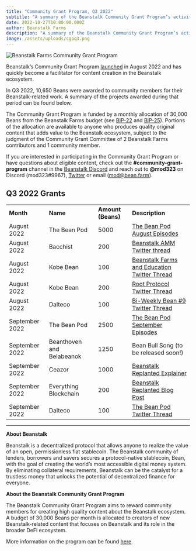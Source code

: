 ```yaml
---
title: "Community Grant Program, Q3 2022"
subtitle: "A summary of the Beanstalk Community Grant Program’s activity in Q3."
date: 2022-10-27T10:00:00.000Z
author: Beanstalk Farms
description: "A summary of the Beanstalk Community Grant Program’s activity in Q3."
image: /assets/uploads/cgpq3.png
---
```

![Beanstalk Farms Community Grant Program](/assets/uploads/cgpq3.png)

Beanstalk’s Community Grant Program [launched](https://bean.money/blog/community-grant-program) in August 2022 and has quickly become a facilitator for content creation in the Beanstalk ecosystem.

In Q3 2022, 10,650 Beans were awarded to community members for their Beanstalk-related work. A summary of the projects awarded during that period can be found below.

The Community Grant Program is funded by a monthly allocation of 30,000 Beans from the Beanstalk Farms budget (see [BIP-22](https://github.com/BeanstalkFarms/Beanstalk-Governance-Proposals/blob/master/bip/bip-22-bf-budget-q3-2022.md#initial-allocations) and [BIP-25](https://github.com/BeanstalkFarms/Beanstalk-Governance-Proposals/blob/master/bip/bip-25-bf-budget-q4-2022.md#initial-allocations)). Portions of the allocation are available to anyone who produces quality original content that adds value to the Beanstalk ecosystem, subject to the judgment of the Community Grant Committee of 2 Beanstalk Farms contributors and 1 community member.

If you are interested in participating in the Community Grant Program or have questions about eligible content, check out the **#community-grant-program** channel in the [Beanstalk Discord](https://discord.gg/beanstalk) and reach out to **@mod323** on Discord (mod323#9967), [Twitter](https://twitter.com/itsmod323) or email (mod@bean.farm).

## Q3 2022 Grants

<table>
  <tr>
   <td><strong>Month</strong>
   </td>
   <td><strong>Name</strong>
   </td>
   <td><strong>Amount (Beans)</strong>
   </td>
   <td><strong>Description</strong>
   </td>
  </tr>
  <tr>
   <td>August 2022
   </td>
   <td>The Bean Pod
   </td>
   <td>5000
   </td>
   <td><a href="https://anchor.fm/thebeanpodpodcast">The Bean Pod August Episodes</a>
   </td>
  </tr>
  <tr>
   <td>August 2022
   </td>
   <td>Bacchist
   </td>
   <td>200
   </td>
   <td><a href="https://twitter.com/bacchist/status/1562178962763161603">Beanstalk AMM Twitter thread</a>
   </td>
  </tr>
  <tr>
   <td>August 2022
   </td>
   <td>Kobe Bean
   </td>
   <td>100
   </td>
   <td><a href="https://twitter.com/kobeanstalk/status/1562450229550784515">Beanstalk Farms and Education Twitter Thread</a>
   </td>
  </tr>
  <tr>
   <td>August 2022
   </td>
   <td>Kobe Bean
   </td>
   <td>200
   </td>
   <td><a href="https://twitter.com/kobeanstalk/status/1560480699001540608">Root Protocol Twitter Thread</a>
   </td>
  </tr>
  <tr>
   <td>August 2022
   </td>
   <td>Dalteco
   </td>
   <td>100
   </td>
   <td><a href="https://twitter.com/beanstalkfarms/status/1560300180963880961">Bi-Weekly Bean #9 Twitter Thread</a>
   </td>
  </tr>
  <tr>
   <td>September 2022
   </td>
   <td>The Bean Pod
   </td>
   <td>2500
   </td>
   <td><a href="https://anchor.fm/thebeanpodpodcast">The Bean Pod September Episodes</a>
   </td>
  </tr>
  <tr>
   <td>September 2022
   </td>
   <td>Beanthoven and Belabeanok
   </td>
   <td>1250
   </td>
   <td>Bean Bull Song (to be released soon!)
   </td>
  </tr>
  <tr>
   <td>September 2022
   </td>
   <td>Ceazor
   </td>
   <td>1000
   </td>
   <td><a href="https://www.youtube.com/watch?v=0ynaAyqJrx4">Beanstalk Replanted Explainer</a>
   </td>
  </tr>
  <tr>
   <td>September 2022
   </td>
   <td>Everything Blockchain
   </td>
   <td>200
   </td>
   <td><a href="https://everythingblockchain.medium.com/beanstalk-series-rising-from-the-ashes-ch-0-1e685ccf24d9">Beanstalk Replanted Blog Post</a>
   </td>
  </tr>
  <tr>
   <td>September 2022
   </td>
   <td>Dalteco
   </td>
   <td>100
   </td>
   <td><a href="https://twitter.com/BeanstalkFarms/status/1575222735143571456">The Bean Pod Twitter Thread</a>
   </td>
  </tr>
</table>

***	*	*	*	***

**About Beanstalk**

Beanstalk is a decentralized protocol that allows anyone to realize the value of an open, permissionless fiat stablecoin. The Beanstalk community of lenders, borrowers and savers secures a protocol-native stablecoin, Bean, with the goal of creating the world’s most accessible digital money system. By eliminating collateral requirements, Beanstalk can be the catalyst for a trustless money that unlocks the potential of decentralized finance for everyone.

**About the Beanstalk Community Grant Program**

The Beanstalk Community Grant Program aims to reward community members for creating high quality content about the Beanstalk ecosystem. A budget of 30,000 Beans per month is allocated to creators of new Beanstalk-related content that focuses on Beanstalk and its role in the broader DeFi ecosystem. 

More information on the program can be found [here](https://docs.bean.money/community-resources/community-grant-program). 

